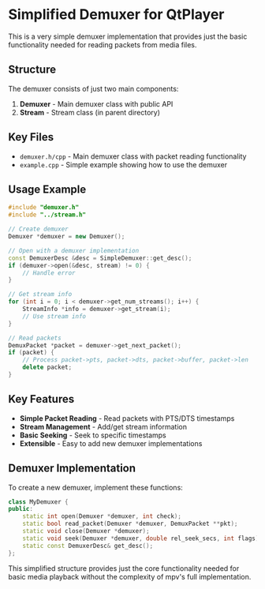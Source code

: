 # Simplified Demuxer for QtPlayer

This is a very simple demuxer implementation that provides just the basic functionality needed for reading packets from media files.

## Structure

The demuxer consists of just two main components:

1. **Demuxer** - Main demuxer class with public API
2. **Stream** - Stream class (in parent directory)

## Key Files

- `demuxer.h/cpp` - Main demuxer class with packet reading functionality
- `example.cpp` - Simple example showing how to use the demuxer

## Usage Example

```cpp
#include "demuxer.h"
#include "../stream.h"

// Create demuxer
Demuxer *demuxer = new Demuxer();

// Open with a demuxer implementation
const DemuxerDesc &desc = SimpleDemuxer::get_desc();
if (demuxer->open(&desc, stream) != 0) {
    // Handle error
}

// Get stream info
for (int i = 0; i < demuxer->get_num_streams(); i++) {
    StreamInfo *info = demuxer->get_stream(i);
    // Use stream info
}

// Read packets
DemuxPacket *packet = demuxer->get_next_packet();
if (packet) {
    // Process packet->pts, packet->dts, packet->buffer, packet->len
    delete packet;
}
```

## Key Features

- **Simple Packet Reading** - Read packets with PTS/DTS timestamps
- **Stream Management** - Add/get stream information
- **Basic Seeking** - Seek to specific timestamps
- **Extensible** - Easy to add new demuxer implementations

## Demuxer Implementation

To create a new demuxer, implement these functions:

```cpp
class MyDemuxer {
public:
    static int open(Demuxer *demuxer, int check);
    static bool read_packet(Demuxer *demuxer, DemuxPacket **pkt);
    static void close(Demuxer *demuxer);
    static void seek(Demuxer *demuxer, double rel_seek_secs, int flags);
    static const DemuxerDesc& get_desc();
};
```

This simplified structure provides just the core functionality needed for basic media playback without the complexity of mpv's full implementation.